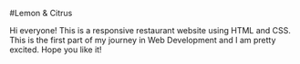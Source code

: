 #Lemon & Citrus

Hi everyone!
This is a responsive restaurant website using HTML and CSS. This is the first part of my journey in Web Development and I am pretty excited.
Hope you like it!
